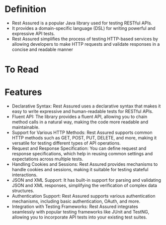 # Definition
* Rest Assured is a popular Java library used for testing RESTful APIs.
* It provides a domain-specific language (DSL) for writing powerful and expressive API tests.
* Rest Assured simplifies the process of testing HTTP-based services by allowing developers to make HTTP requests and validate responses in a concise and readable manner

# To Read


# Features
* Declarative Syntax: Rest Assured uses a declarative syntax that makes it easy to write expressive and human-readable tests for RESTful APIs.
* Fluent API: The library provides a fluent API, allowing you to chain method calls in a natural way, making the code more readable and maintainable.
* Support for Various HTTP Methods: Rest Assured supports common HTTP methods such as GET, POST, PUT, DELETE, and more, making it versatile for testing different types of API operations.
* Request and Response Specification: You can define request and response specifications, which help in reusing common settings and expectations across multiple tests.
* Handling Cookies and Sessions: Rest Assured provides mechanisms to handle cookies and sessions, making it suitable for testing stateful interactions.
* JSON and XML Support: It has built-in support for parsing and validating JSON and XML responses, simplifying the verification of complex data structures.
* Authentication Support: Rest Assured supports various authentication mechanisms, including basic authentication, OAuth, and more.
* Integration with Testing Frameworks: Rest Assured integrates seamlessly with popular testing frameworks like JUnit and TestNG, allowing you to incorporate API tests into your existing test suites.

